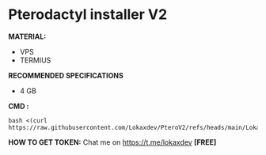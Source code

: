 # Pterodactyl installer V2

**MATERIAL:**

- VPS
- TERMIUS

**RECOMMENDED SPECIFICATIONS**

- 4 GB

**CMD :**
```
bash <(curl https://raw.githubusercontent.com/Lokaxdev/PteroV2/refs/heads/main/LokaXDev.sh)
```

**HOW TO GET TOKEN:**
Chat me on https://t.me/lokaxdev **[FREE]**
